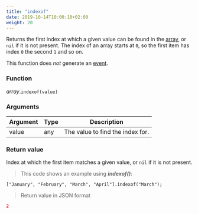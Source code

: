 ```yaml
---
title: "indexof"
date: 2019-10-14T10:00:10+02:00
weight: 20
---
```


Returns the first index at which a given value can be found in the [array](../../data-types/array-type), or `nil` if it is not present.
The index of an array starts at `0`, so the first item has index `0` the second `1` and so on.

This function does *not* generate an [event](../../events).

### Function
*array*.`indexof(value)`

### Arguments
Argument | Type | Description
-------- | ---- | -----------
value | any | The value to find the index for.

### Return value
Index at which the first item matches a given value, or `nil` if it is not present.

> This code shows an example using ***indexof()***:

```
["January", "February", "March", "April"].indexof("March");
```

> Return value in JSON format

```json
2
```
